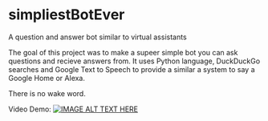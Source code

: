 # simpliestBotEver
A question and answer bot similar to virtual assistants

The goal of this project was to make a supeer simple bot you can ask questions and recieve answers from.
It uses Python language, DuckDuckGo searches and Google Text to Speech to provide a similar a system to say a Google Home or Alexa.

There is no wake word.

Video Demo:
[![IMAGE ALT TEXT HERE](https://img.youtube.com/vi/purkG5Bazbw/0.jpg)](https://www.youtube.com/watch?v=purkG5Bazbw)
